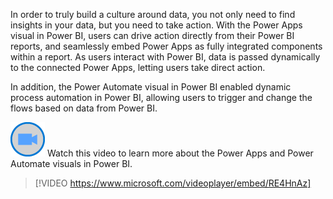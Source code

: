 In order to truly build a culture around data, you not only need to find insights in your data, but you need to take action. With the Power Apps visual in Power BI, users can drive action directly from their Power BI reports, and seamlessly embed Power Apps as fully integrated components within a report. As users interact with Power BI, data is passed dynamically to the connected Power Apps, letting users take direct action.

In addition, the Power Automate visual in Power BI enabled dynamic process automation in Power BI, allowing users to trigger and change the flows based on data from Power BI.

![Icon indicating play video](../media/video-icon.png)  Watch this video to learn more about the Power Apps and Power Automate visuals in Power BI.

>[!VIDEO https://www.microsoft.com/videoplayer/embed/RE4HnAz]

